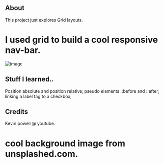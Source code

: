 ## About
This project just explores Grid layouts.
# I used grid to build a cool responsive nav-bar.
![image](https://user-images.githubusercontent.com/61013338/143428506-df55079f-b0ff-4232-b224-92257032b095.png)


## Stuff I learned..
 Position absolute and position relative;
 pseudo elements ::before and ::after;
 linking a label tag to a checkbox;


## Credits
Kevin powell @ youtube.

# cool background image from unsplashed.com.
